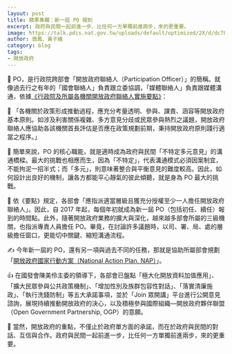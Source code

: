 ```yaml
---
layout: post
title: 蘋果專欄：新一屆 PO 報到
excerpt: 政府與民間一起前進一步，比任何一方單獨前進兩步，來的更重要。
image: https://talk.pdis.nat.gov.tw/uploads/default/optimized/2X/d/dc785f09fe2ae0b5b49e8a4efcbb870737b435b0_2_1380x500.jpeg
author: 唐鳳、黃子維
category: blog
tags:
- 開放政府
---
```


🙋 PO，是行政院跨部會「開放政府聯絡人（Participation Officer）」的簡稱。就像過去行之有年的「國會聯絡人」負責跟立委協調，「媒體聯絡人」負責跟媒體溝通，依據[《行政院及所屬各機關開放政府聯絡人實施要點》](https://po.pdis.nat.gov.tw/
)：

📲 「各機關於政策形成推動過程，應充分考量透明、參與、課責、涵容等開放政府基本原則。如涉及利害關係複雜、多方意見分歧或民眾參與熱烈之議題，開放政府聯絡人應協助各該機關首長評估是否應在政策規劃前期，秉持開放政府原則踐行適當之程序。」

🎨 簡單來說，PO 的核心職能，就是適時成為政府與民間「不特定多元意見」的溝通橋樑。最大的挑戰也相應而生，因為「不特定」，代表溝通模式必須因案制宜，不能拘泥一招半式；而「多元」，則意味著整合與平衡意見的難度較高。因此，如何設計出良好的機制，讓各方都能平心靜氣的彼此傾聽，就是身為 PO 最大的挑戰。

📅 依《要點》規定，各部會「應指派適當層級且獲充分授權至少一人擔任開放政府聯絡人」。因此，自 2017 年起，每個年初就成為新一屆 PO（包括初任、續任）報到的時間點。此外，隨著開放政府業務的擴大與深化，越來越多部會所屬的三級機關，也指派專責人員擔任 PO。畢竟，在討論許多議題時，以司、署、局、處的層級擔任窗口，更能切中關鍵、縮短溝通流程。

✍️ 今年新一屆的 PO，還有另一項與過去不同的任務，那就是協助所屬部會規劃「[開放政府國家行動方案（National Action Plan, NAP）](https://www.ndc.gov.tw/Content_List.aspx?n=0C5AB1D0FA5B64B8&upn=97AD5AA9359CAB38)」。

👍 在國發會陳美伶主委的領導下，各部會已盤點「極大化開放資料加值應用」、「擴大民眾參與公共政策機制」、「增加性別及族群包容性對話」、「落實清廉施政」、「執行洗錢防制」等五大承諾事項，並於「Join 眾開講」平台進行公開意見諮詢，展現持續推動開放政府的決心，以及積極參與國際組織—開放政府夥伴聯盟（Open Government Partnership, OGP）的意願。

🚸 當然，開放政府的重點，不僅止於政府單方面的承諾，而在於政府與民間的對話、互信與合作。政府與民間一起前進一步，比任何一方單獨前進兩步，來的更重要。
